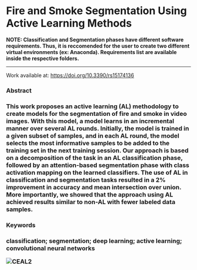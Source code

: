 # Fire and Smoke Segmentation Using Active Learning Methods

**NOTE: Classification and Segmentation phases have different software requirements. Thus, it is reccomended for the user to create two different virtual environments (ex: Anaconda). Requirements list are available inside the respective folders.**


-----------------------------------------------------
Work available at: https://doi.org/10.3390/rs15174136

<h3>Abstract<h3>
This work proposes an active learning (AL) methodology to create models for the segmentation of fire and smoke in video images. With this model, a model learns in an incremental manner over several AL rounds. Initially, the model is trained in a given subset of samples, and in each AL round, the model selects the most informative samples to be added to the training set in the next training session. Our approach is based on a decomposition of the task in an AL classification phase, followed by an attention-based segmentation phase with class activation mapping on the learned classifiers. The use of AL in classification and segmentation tasks resulted in a 2% improvement in accuracy and mean intersection over union. More importantly, we showed that the approach using AL achieved results similar to non-AL with fewer labeled data samples.

<h3>Keywords<h3>
classification; segmentation; deep learning; active learning; convolutional neural networks 


![CEAL2](https://github.com/trmarto/fire-smoke-AL/assets/74827101/2e2d2ef5-c544-4d48-8d93-4b930b1cc189)


